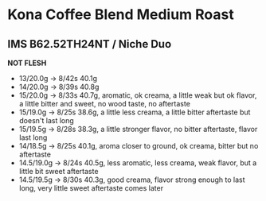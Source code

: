 # Kona Coffee Blend Medium Roast

## IMS B62.52TH24NT / Niche Duo

**NOT FLESH**

- 13/20.0g -> 8/42s 40.1g
- 14/20.0g -> 8/39s 40.8g
- 15/20.0g -> 8/33s 40.7g, aromatic, ok creama, a little weak but ok flavor, a little bitter and sweet, no wood taste, no aftertaste
- 15/19.0g -> 8/25s 38.6g, a little less creama, a little bitter aftertaste but doesn't last long
- 15/19.5g -> 8/28s 38.3g, a little stronger flavor, no bitter aftertaste, flavor last long
- 14/18.5g -> 8/25s 40.1g, aroma closer to ground, ok creama, bitter but no aftertaste
- 14.5/19.0g -> 8/24s 40.5g, less aromatic, less creama, weak flavor, but a little bit sweet aftertaste
- 14.5/19.5g -> 8/30s 40.3g, good creama, flavor strong enough to last long, very little sweet aftertaste comes later
